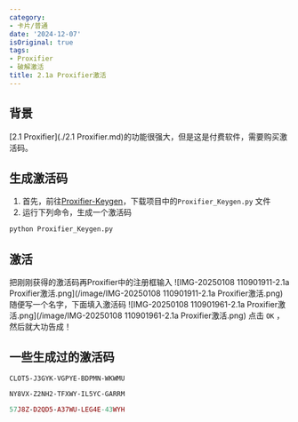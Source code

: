 ```yaml
---
category:
- 卡片/普通
date: '2024-12-07'
isOriginal: true
tags:
- Proxifier
- 破解激活
title: 2.1a Proxifier激活
---
```

## 背景
[2.1 Proxifier](./2.1 Proxifier.md)的功能很强大，但是这是付费软件，需要购买激活码。
## 生成激活码
1. 首先，前往[Proxifier-Keygen](https://github.com/y9nhjy/Proxifier-Keygen)，下载项目中的`Proxifier_Keygen.py` 文件
2. 运行下列命令，生成一个激活码
```bash
python Proxifier_Keygen.py
```
## 激活
把刚刚获得的激活码再Proxifier中的注册框输入
![IMG-20250108 110901911-2.1a Proxifier激活.png](/image/IMG-20250108 110901911-2.1a Proxifier激活.png)
随便写一个名字，下面填入激活码
![IMG-20250108 110901961-2.1a Proxifier激活.png](/image/IMG-20250108 110901961-2.1a Proxifier激活.png)
点击 `OK` ，然后就大功告成！
## 一些生成过的激活码
```setup
CLOT5-J3GYK-VGPYE-BDPMN-WKWMU
```

```portable
NY8VX-Z2NH2-TFXWY-IL5YC-GARRM
```

```mac
57J8Z-D2QD5-A37WU-LEG4E-43WYH
```